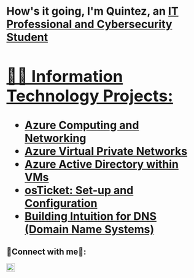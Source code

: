 <h1>How's it going, I'm Quintez, an <a href="https://linkedin.com/in/quintezpearson">IT Professional and Cybersecurity Student

<h2>👨‍💻 Information Technology Projects:</h2>

  - [Azure Computing and Networking](https://github.com/Quintez1/azure-compute-networking)
  - [Azure Virtual Private Networks](https://github.com/Quintez1/virtual-private-network)
  - [Azure Active Directory within VMs](https://github.com/Quintez1/active-directory)
  - [osTicket: Set-up and Configuration](https://github.com/Quintez1/setup-config-osTicket)
  - [Building Intuition for DNS (Domain Name Systems)](https://github.com/Quintez1/VNet-DNS)

<h2>🤳Connect with me🤳:</h2>

<p align="center">
  
[<img align="left" alt="Josh | LinkedIn" width="22px" src="https://cdn.jsdelivr.net/npm/simple-icons@v3/icons/linkedin.svg" />][linkedin]

[linkedin]: https://linkedin.com/in/quintezpearson
